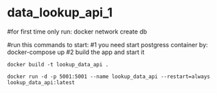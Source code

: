 # data_lookup_api_1


#for first time only run: 
    docker network create db

#run this commands to start:
#1 you need start postgress container by:
    docker-compose up
#2 build the app and start it
    
    docker build -t lookup_data_api .
    
    docker run -d -p 5001:5001 --name lookup_data_api --restart=always lookup_data_api:latest

